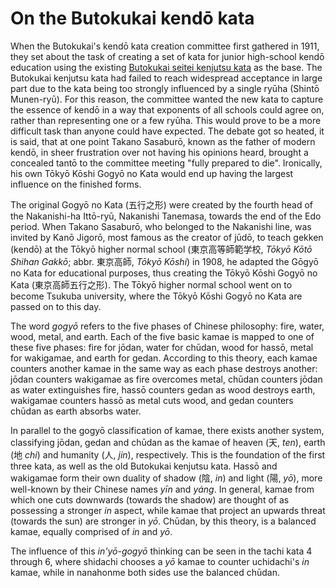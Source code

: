 # On the Butokukai kendō kata

When the Butokukai's kendō kata creation committee first gathered in 1911, they set about the task of creating a set of kata for junior high-school kendō education using the existing [Butokukai seitei kenjutsu kata](../butokukai/README.md) as the base. The Butokukai kenjutsu kata had failed to reach widespread acceptance in large part due to the kata being too strongly influenced by a single ryūha (Shintō Munen-ryū). For this reason, the committee wanted the new kata to capture the essence of kendō in a way that exponents of all schools could agree on, rather than representing one or a few ryūha. This would prove to be a more difficult task than anyone could have expected. The debate got so heated, it is said, that at one point Takano Sasaburō, known as the father of modern kendō, in sheer frustration over not having his opinions heard, brought a concealed tantō to the committee meeting "fully prepared to die". Ironically, his own Tōkyō Kōshi Gogyō no Kata would end up having the largest influence on the finished forms.

The original Gogyō no Kata (五行之形) were created by the fourth head of the Nakanishi-ha Ittō-ryū, Nakanishi Tanemasa, towards the end of the Edo period. When Takano Sasaburō, who belonged to the Nakanishi line, was invited by Kanō Jigorō, most famous as the creator of jūdō, to teach gekken (kendō) at the Tōkyō higher normal school (東京高等師範学校, *Tōkyō Kōtō Shihan Gakkō*; abbr. 東京高師, *Tōkyō Kōshi*) in 1908, he adapted the Gōgyō no Kata for educational purposes, thus creating the Tōkyō Kōshi Gogyō no Kata (東京高師五行之形). The Tōkyō higher normal school went on to become Tsukuba university, where the Tōkyō Kōshi Gogyō no Kata are passed on to this day.

The word *gogyō* refers to the five phases of Chinese philosophy: fire, water, wood, metal, and earth. Each of the five basic kamae is mapped to one of these five phases: fire for jōdan, water for chūdan, wood for hassō, metal for wakigamae, and earth for gedan. According to this theory, each kamae counters another kamae in the same way as each phase destroys another: jōdan counters wakigamae as fire overcomes metal, chūdan counters jōdan as water extinguishes fire, hassō counters gedan as wood destroys earth, wakigamae counters hassō as metal cuts wood, and gedan counters chūdan as earth absorbs water.

In parallel to the gogyō classification of kamae, there exists another system, classifying jōdan, gedan and chūdan as the kamae of heaven (天, *ten*), earth (地 *chi*) and humanity (人, *jin*), respectively. This is the foundation of the first three kata, as well as the old Butokukai kenjutsu kata. Hassō and wakigamae form their own duality of shadow (陰, *in*) and light (陽, *yō*), more well-known by their Chinese names *yīn* and *yáng*. In general, kamae from which one cuts downwards (towards the shadow) are thought of as possessing a stronger *in* aspect, while kamae that project an upwards threat (towards the sun) are stronger in *yō*. Chūdan, by this theory, is a balanced kamae, equally comprised of *in* and *yō*.

The influence of this *in'yō-gogyō* thinking can be seen in the tachi kata 4 through 6, where shidachi chooses a *yō* kamae to counter uchidachi's *in* kamae, while in nanahonme both sides use the balanced chūdan.
